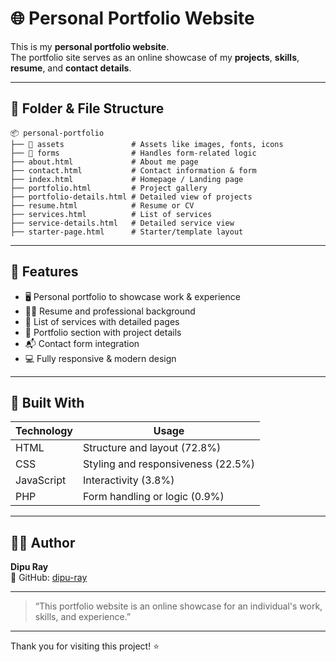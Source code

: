 # 🌐 Personal Portfolio Website

This is my **personal portfolio website**.  
The portfolio site serves as an online showcase of my **projects**, **skills**, **resume**, and **contact details**.

---

## 📁 Folder & File Structure

```
📦 personal-portfolio
├── 📁 assets               # Assets like images, fonts, icons
├── 📁 forms                # Handles form-related logic
├── about.html             # About me page
├── contact.html           # Contact information & form
├── index.html             # Homepage / Landing page
├── portfolio.html         # Project gallery
├── portfolio-details.html # Detailed view of projects
├── resume.html            # Resume or CV
├── services.html          # List of services
├── service-details.html   # Detailed service view
├── starter-page.html      # Starter/template layout
```

---

## 🌟 Features

- 🖥️ Personal portfolio to showcase work & experience
- 🧑‍💼 Resume and professional background
- 🧰 List of services with detailed pages
- 📂 Portfolio section with project details
- 📬 Contact form integration
- 💻 Fully responsive & modern design

---

## 🔧 Built With

| Technology | Usage                         |
|------------|-------------------------------|
| HTML       | Structure and layout (72.8%)  |
| CSS        | Styling and responsiveness (22.5%) |
| JavaScript | Interactivity (3.8%)          |
| PHP        | Form handling or logic (0.9%) |

---

## 👨‍💻 Author

**Dipu Ray**  
🔗 GitHub: [dipu-ray](https://github.com/dipu-ray)

---

> “This portfolio website is an online showcase for an individual's work, skills, and experience.”

---

Thank you for visiting this project! ⭐
